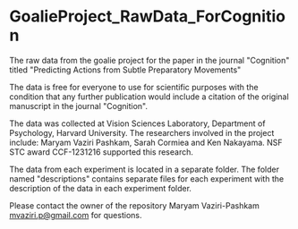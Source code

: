 # GoalieProject_RawData_ForCognition
The raw data from the goalie project for the paper in the journal "Cognition" titled "Predicting Actions from Subtle Preparatory Movements"

The data is free for everyone to use for scientific purposes with the condition that any further publication would include a citation of the original manuscript in the journal "Cognition". 

The data was collected at Vision Sciences Laboratory, Department of Psychology, Harvard University.
The researchers involved in the project include: Maryam Vaziri Pashkam, Sarah Cormiea and Ken Nakayama.
NSF STC award CCF-1231216 supported this research.

The data from each experiment is located in a separate folder. The folder named "descriptions" contains separate files for each experiment with the description of the data in each experiment folder. 

Please contact the owner of the repository Maryam Vaziri-Pashkam mvaziri.p@gmail.com for questions.
